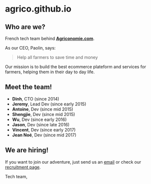 # agrico.github.io

## Who are we?

French tech team behind **[Agriconomie.com](https://www.agriconomie.com)**.

As our CEO, Paolin, says:

> Help all farmers to save time and money

Our mission is to build the best ecommerce plateform and services for farmers, helping them in their day to day life.

## Meet the team!

- **Dinh**, CTO (since 2014)
- **Jeremy**, Lead Dev (since early 2015)
- **Antoine**, Dev (since mid 2015)
- **Shengjie**, Dev (since mid 2015)
- **Wu**, Dev (since early 2016)
- **Jason**, Dev (since late 2016)
- **Vincent**, Dev (since early 2017)
- **Jean Noé**, Dev (since mid 2017)

## We are hiring!

If you want to join our adventure, just send us an [email](mailto:tech+agrico@agriconomie.com) or check our [recruitment page](https://www.agriconomie.com/recrutement).

Tech team,
